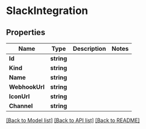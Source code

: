 # SlackIntegration

## Properties

Name | Type | Description | Notes
------------ | ------------- | ------------- | -------------
**Id** | **string** |  | 
**Kind** | **string** |  | 
**Name** | **string** |  | 
**WebhookUrl** | **string** |  | 
**IconUrl** | **string** |  | 
**Channel** | **string** |  | 

[[Back to Model list]](../README.md#documentation-for-models) [[Back to API list]](../README.md#documentation-for-api-endpoints) [[Back to README]](../README.md)


